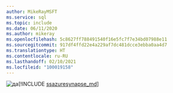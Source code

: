 ```yaml
---
author: MikeRayMSFT
ms.service: sql
ms.topic: include
ms.date: 06/11/2020
ms.author: mikeray
ms.openlocfilehash: 5c8627ff788491540f16e5fc7f7e34bd07988e11
ms.sourcegitcommit: 917df4ffd22e4a229af7dc481dcce3ebba0aa4d7
ms.translationtype: HT
ms.contentlocale: ru-RU
ms.lasthandoff: 02/10/2021
ms.locfileid: "100019158"
---
```

<Token>![да](../media/yes-icon.png)[!INCLUDE [ssazuresynapse_md](../ssazuresynapse_md.md)]</Token>

